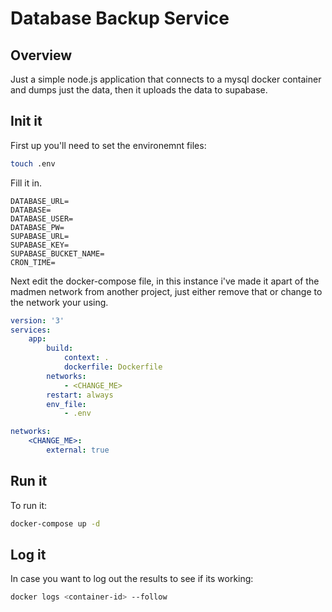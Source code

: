 # Database Backup Service

## Overview

Just a simple node.js application that connects to a mysql docker container and dumps just the data, then it uploads the data to supabase.

## Init it

First up you'll need to set the environemnt files:

```bash
touch .env
```

Fill it in.

```
DATABASE_URL=
DATABASE=
DATABASE_USER=
DATABASE_PW=
SUPABASE_URL=
SUPABASE_KEY=
SUPABASE_BUCKET_NAME=
CRON_TIME=
```

Next edit the docker-compose file, in this instance i've made it apart of the madmen network from another project, just either remove that or change to the network your using.

```yaml
version: '3'
services:
    app:
        build:
            context: .
            dockerfile: Dockerfile
        networks:
            - <CHANGE_ME>
        restart: always
        env_file:
            - .env

networks:
    <CHANGE_ME>:
        external: true
```

## Run it

To run it:

```bash
docker-compose up -d
```

## Log it

In case you want to log out the results to see if its working:

```bash
docker logs <container-id> --follow
```
